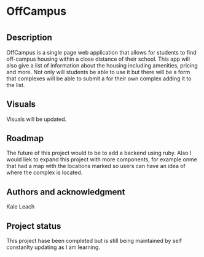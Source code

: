 <h1>OffCampus<h1>

<h2>Description</h2>
OffCampus is a single page web application that allows for students to find off-campus housing within a close distance of their school. This app will also give a list of information about the housing including amenities, pricing and more. Not only will students be able to use it but there will be a form that complexes will be able to submit a for their own complex adding it to the list.


<h2>Visuals</h2>
Visuals will be updated.


<h2>Roadmap</h2>
The future of this project would to be to add a backend using ruby. 
Also I would liek to expand this project with more components, for example onme that had a map with the locations marked so users can have an idea of where the complex is located.

<h2>Authors and acknowledgment</h2>
Kale Leach


<h2>Project status</h2>
This project hase been completed but is still being maintained by self constanlty updating as I am learning.
